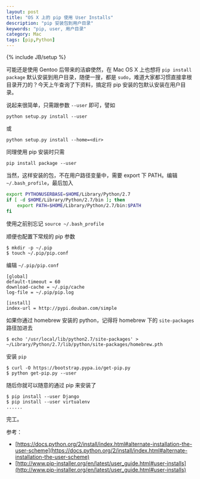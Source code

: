 ```yaml
---
layout: post
title: "OS X 上的 pip 使用 User Installs"
description: "pip 安装包到用户目录"
keywords: "pip, user, 用户目录"
category: Mac
tags: [pip,Python]
---
```

{% include JB/setup %}

可能还是使用 Gentoo 后带来的洁癖使然，在 Mac OS X 上也想将 `pip install package` 默认安装到用户目录，随便一搜，都是 `sudo`，难道大家都习惯直接拿根目录开刀的？今天上午查询了下资料，搞定将 pip 安装的包默认安装在用户目录。

说起来很简单，只需跟参数 `--user` 即可，譬如

    python setup.py install --user

或

    python setup.py install --home=<dir>

<!-- more -->
同理使用 pip 安装时只需

    pip install package --user

当然，这样安装的包，不在用户路径变量中，需要 export 下 PATH。编辑 `~/.bash_profile`，最后加入

```bash
export PYTHONUSERBASE=$HOME/Library/Python/2.7
if [ -d $HOME/Library/Python/2.7/bin ]; then
    export PATH=$HOME/Library/Python/2.7/bin:$PATH
fi
```

使用之前别忘记 `source ~/.bash_profile`

顺便也配置下常规的 pip 参数

    $ mkdir -p ~/.pip
    $ touch ~/.pip/pip.conf

编辑 `~/.pip/pip.conf`

```
[global]
default-timeout = 60
download-cache = ~/.pip/cache
log-file = ~/.pip/pip.log

[install]
index-url = http://pypi.douban.com/simple
```

如果你通过 homebrew 安装的 python，记得将 homebrew 下的 `site-packages` 路径加进去

    $ echo '/usr/local/lib/python2.7/site-packages' > ~/Library/Python/2.7/lib/python/site-packages/homebrew.pth

安装 `pip`

    $ curl -O https://bootstrap.pypa.io/get-pip.py
    $ python get-pip.py --user

随后你就可以随意的通过 pip 来安装了

    $ pip install --user Django
    $ pip install --user virtualenv
    ......

完工。

参考：

- [https://docs.python.org/2/install/index.html#alternate-installation-the-user-scheme](https://docs.python.org/2/install/index.html#alternate-installation-the-user-scheme)
- [http://www.pip-installer.org/en/latest/user_guide.html#user-installs](http://www.pip-installer.org/en/latest/user_guide.html#user-installs)
